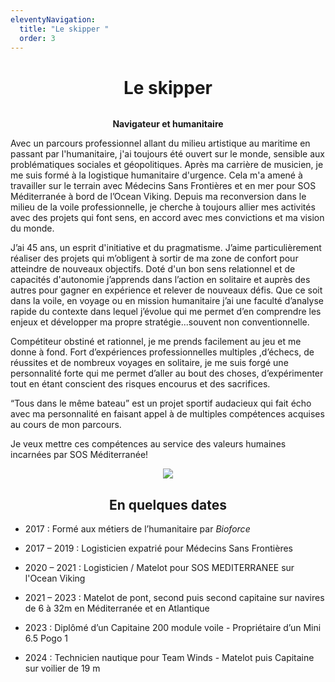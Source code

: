 ```yaml
---
eleventyNavigation:
  title: "Le skipper "
  order: 3
---
```

<h1 style="text-align: center">Le skipper</h1><p style="text-align: center"><img src="/images/skipper_2.jpg" alt=""></p><p style="text-align: center"><strong>Navigateur et humanitaire</strong></p>

Avec un parcours professionnel allant du milieu artistique au maritime en passant par l'humanitaire, j'ai toujours été ouvert sur le monde, sensible aux problématiques sociales et géopolitiques. Après ma carrière de musicien, je me suis formé à la logistique humanitaire d'urgence. Cela m'a amené à travailler sur le terrain avec Médecins Sans Frontières et en mer pour SOS Méditerranée à bord de l’Ocean Viking. Depuis ma reconversion dans le milieu de la voile professionnelle, je cherche à toujours allier mes activités avec des projets qui font sens, en accord avec mes convictions et ma vision du monde.

J’ai 45 ans, un esprit d'initiative et du pragmatisme. J’aime particulièrement réaliser des projets qui m’obligent à sortir de ma zone de confort pour atteindre de nouveaux objectifs. Doté d'un bon sens relationnel et de capacités d'autonomie j’apprends dans l’action en solitaire et auprès des autres pour gagner en expérience et relever de nouveaux défis. Que ce soit dans la voile, en voyage ou en mission humanitaire j’ai une faculté d’analyse rapide du contexte dans lequel j’évolue qui me permet d’en comprendre les enjeux et développer ma propre stratégie...souvent non conventionnelle.

Compétiteur obstiné et rationnel, je me prends facilement au jeu et me donne à fond. Fort d’expériences professionnelles multiples ,d’échecs, de réussites et de nombreux voyages en solitaire, je me suis forgé une personnalité forte qui me permet d’aller au bout des choses, d’expérimenter tout en étant conscient des risques encourus et des sacrifices.

“Tous dans le même bateau” est un projet sportif audacieux qui fait écho avec ma personnalité en faisant appel à de multiples compétences acquises au cours de mon parcours.

Je veux mettre ces compétences au service des valeurs humaines incarnées par SOS Méditerranée!

<p style="text-align: center"><img src="/images/Skipper_ok.jpg"></p><h2 style="text-align: center">En quelques dates</h2>

*   2017 : Formé aux métiers de l’humanitaire par _Bioforce_
    
*   2017 – 2019 : Logisticien expatrié pour Médecins Sans Frontières
    
*   2020 – 2021 : Logisticien / Matelot pour SOS MEDITERRANEE sur l'Ocean Viking
    
*   2021 – 2023 : Matelot de pont, second puis second capitaine sur navires de 6 à 32m en Méditerranée et en Atlantique
    
*   2023 : Diplômé d’un Capitaine 200 module voile - Propriétaire d’un Mini 6.5 Pogo 1
    
*   2024 : Technicien nautique pour Team Winds - Matelot puis Capitaine sur voilier de 19 m